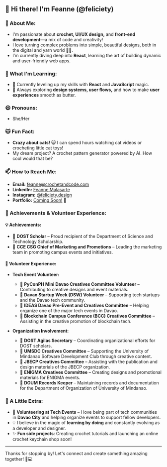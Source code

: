 ## 👋 Hi there! I'm Feanne (@feliciety) 

### 👀 About Me:
- I'm passionate about **crochet, UI/UX design,** and **front-end development**—a mix of code and creativity!
- I love turning complex problems into simple, beautiful designs, both in the digital and yarn world 🧶✨.
- I’m currently diving deep into **React**, learning the art of building dynamic and user-friendly web apps.

### 🌱 What I'm Learning:
- 🚀 Currently leveling up my skills with **React** and **JavaScript** magic.
- 🌟 Always exploring **design systems, user flows,** and how to make **user experiences** smooth as butter.

### 😄 Pronouns:
- She/Her

### 🐱 Fun Fact:
- **Crazy about cats!** 😺 I can spend hours watching cat videos or crocheting little cat toys! 
- My dream project? A crochet pattern generator powered by AI. How cool would that be?

### 📫 How to Reach Me:
- **Email:** [feanne@crochetandcode.com](mailto:feannemlsrte@gmail.com)
- **LinkedIn:** [Feanne Malasarte](https://www.linkedin.com/in/fe-anne-malasarte-2a492a322/)
- **Instagram:** [@feliciety.design](https://www.instagram.com/feli_ciety/)
- **Portfolio:** [Coming Soon!](https://github.com/feliciety) 🚧

### 🌈 Achievements & Volunteer Experience:

#### 💡 Achievements:
- 💙 **DOST Scholar** – Proud recipient of the Department of Science and Technology Scholarship.
- 💙 **CCE CSG Chief of Marketing and Promotions** – Leading the marketing team in promoting campus events and initiatives.

#### 🤝 Volunteer Experience:
- **Tech Event Volunteer:**
    - 💙 **PyConPH Mini Davao Creatives Committee Volunteer** – Contributing to creative designs and event materials.
    - 💙 **Davao Startup Week (DSW) Volunteer** – Supporting tech startups and the Davao tech community.
    - 💙 **IDEAS Davao Pre-Event and Creatives Committee** – Helping organize one of the major tech events in Davao.
    - 💙 **Blockchain Campus Conference (BCC) Creatives Committee** – Assisting in the creative promotion of blockchain tech.

- **Organization Involvement:**
    - 💙 **DOST Agilas Secretary** – Coordinating organizational efforts for DOST scholars.
    - 💙 **UMSDC Creatives Committee** – Supporting the University of Mindanao Software Development Club through creative content.
    - 💙 **JBECP Creatives Committee** – Assisting with the publication and design materials of the JBECP organization.
    - 💙 **ENIGMA Creatives Committee** – Creating designs and promotional materials for ENIGMA events.
    - 💙 **DOUM Records Keeper** – Maintaining records and documentation for the Department of Organization of University of Mindanao.

### 🌈 A Little Extra:
- 🤝 **Volunteering at Tech Events** – I love being part of tech communities in **Davao City** and helping organize events to support fellow developers.
- 💡 I believe in the magic of **learning by doing** and constantly evolving as a developer and designer.
- ✨ **Fun side projects**: Creating crochet tutorials and launching an online crochet keychain shop soon!

---
Thanks for stopping by! Let's connect and create something amazing together! 🚀💻
